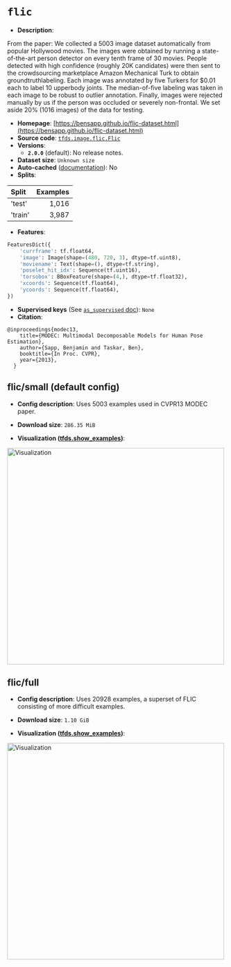 <div itemscope itemtype="http://schema.org/Dataset">
  <div itemscope itemprop="includedInDataCatalog" itemtype="http://schema.org/DataCatalog">
    <meta itemprop="name" content="TensorFlow Datasets" />
  </div>

  <meta itemprop="name" content="flic" />
  <meta itemprop="description" content="From the paper: We collected a 5003 image dataset automatically from popular&#10;Hollywood movies. The images were obtained by running a state-of-the-art person&#10;detector on every tenth frame of 30 movies. People detected with high confidence&#10;(roughly 20K candidates) were then sent to the crowdsourcing marketplace Amazon&#10;Mechanical Turk to obtain groundtruthlabeling. Each image was annotated by five&#10;Turkers for $0.01 each to label 10 upperbody joints. The median-of-five labeling&#10;was taken in each image to be robust to outlier annotation. Finally, images were&#10;rejected manually by us if the person was occluded or severely non-frontal. We&#10;set aside 20% (1016 images) of the data for testing.&#10;&#10;To use this dataset:&#10;&#10;```python&#10;import tensorflow_datasets as tfds&#10;&#10;ds = tfds.load(&#x27;flic&#x27;, split=&#x27;train&#x27;)&#10;for ex in ds.take(4):&#10;  print(ex)&#10;```&#10;&#10;See [the guide](https://www.tensorflow.org/datasets/overview) for more&#10;informations on [tensorflow_datasets](https://www.tensorflow.org/datasets).&#10;&#10;&lt;img src=&quot;https://storage.googleapis.com/tfds-data/visualization/flic-small-2.0.0.png&quot; alt=&quot;Visualization&quot; width=&quot;500px&quot;&gt;&#10;&#10;" />
  <meta itemprop="url" content="https://www.tensorflow.org/datasets/catalog/flic" />
  <meta itemprop="sameAs" content="https://bensapp.github.io/flic-dataset.html" />
  <meta itemprop="citation" content="@inproceedings{modec13,&#10;    title={MODEC: Multimodal Decomposable Models for Human Pose Estimation},&#10;    author={Sapp, Benjamin and Taskar, Ben},&#10;    booktitle={In Proc. CVPR},&#10;    year={2013},&#10;  }" />
</div>

# `flic`

*   **Description**:

From the paper: We collected a 5003 image dataset automatically from popular
Hollywood movies. The images were obtained by running a state-of-the-art person
detector on every tenth frame of 30 movies. People detected with high confidence
(roughly 20K candidates) were then sent to the crowdsourcing marketplace Amazon
Mechanical Turk to obtain groundtruthlabeling. Each image was annotated by five
Turkers for $0.01 each to label 10 upperbody joints. The median-of-five labeling
was taken in each image to be robust to outlier annotation. Finally, images were
rejected manually by us if the person was occluded or severely non-frontal. We
set aside 20% (1016 images) of the data for testing.

*   **Homepage**:
    [https://bensapp.github.io/flic-dataset.html](https://bensapp.github.io/flic-dataset.html)
*   **Source code**:
    [`tfds.image.flic.Flic`](https://github.com/tensorflow/datasets/tree/master/tensorflow_datasets/image/flic.py)
*   **Versions**:
    *   **`2.0.0`** (default): No release notes.
*   **Dataset size**: `Unknown size`
*   **Auto-cached**
    ([documentation](https://www.tensorflow.org/datasets/performances#auto-caching)):
    No
*   **Splits**:

Split   | Examples
:------ | -------:
'test'  | 1,016
'train' | 3,987

*   **Features**:

```python
FeaturesDict({
    'currframe': tf.float64,
    'image': Image(shape=(480, 720, 3), dtype=tf.uint8),
    'moviename': Text(shape=(), dtype=tf.string),
    'poselet_hit_idx': Sequence(tf.uint16),
    'torsobox': BBoxFeature(shape=(4,), dtype=tf.float32),
    'xcoords': Sequence(tf.float64),
    'ycoords': Sequence(tf.float64),
})
```

*   **Supervised keys** (See
    [`as_supervised` doc](https://www.tensorflow.org/datasets/api_docs/python/tfds/load#args)):
    `None`
*   **Citation**:

```
@inproceedings{modec13,
    title={MODEC: Multimodal Decomposable Models for Human Pose Estimation},
    author={Sapp, Benjamin and Taskar, Ben},
    booktitle={In Proc. CVPR},
    year={2013},
  }
```

## flic/small (default config)

*   **Config description**: Uses 5003 examples used in CVPR13 MODEC paper.

*   **Download size**: `286.35 MiB`

*   **Visualization
    ([tfds.show_examples](https://www.tensorflow.org/datasets/api_docs/python/tfds/visualization/show_examples))**:

<img src="https://storage.googleapis.com/tfds-data/visualization/flic-small-2.0.0.png" alt="Visualization" width="500px">

## flic/full

*   **Config description**: Uses 20928 examples, a superset of FLIC consisting
    of more difficult examples.

*   **Download size**: `1.10 GiB`

*   **Visualization
    ([tfds.show_examples](https://www.tensorflow.org/datasets/api_docs/python/tfds/visualization/show_examples))**:

<img src="https://storage.googleapis.com/tfds-data/visualization/flic-full-2.0.0.png" alt="Visualization" width="500px">
